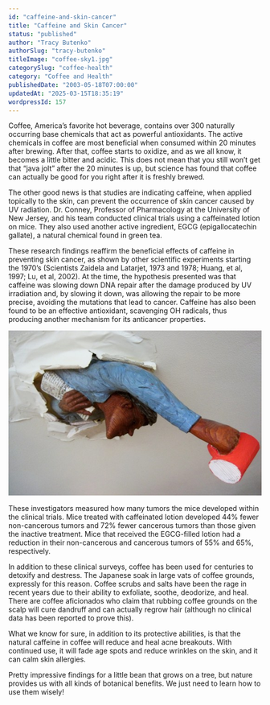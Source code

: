 ```yaml
---
id: "caffeine-and-skin-cancer"
title: "Caffeine and Skin Cancer"
status: "published"
author: "Tracy Butenko"
authorSlug: "tracy-butenko"
titleImage: "coffee-sky1.jpg"
categorySlug: "coffee-health"
category: "Coffee and Health"
publishedDate: "2003-05-18T07:00:00"
updatedAt: "2025-03-15T18:35:19"
wordpressId: 157
---
```


Coffee, America’s favorite hot beverage, contains over 300 naturally occurring base chemicals that act as powerful antioxidants. The active chemicals in coffee are most beneficial when consumed within 20 minutes after brewing. After that, coffee starts to oxidize, and as we all know, it becomes a little bitter and acidic. This does not mean that you still won’t get that “java jolt” after the 20 minutes is up, but science has found that coffee can actually be good for you right after it is freshly brewed.

The other good news is that studies are indicating caffeine, when applied topically to the skin, can prevent the occurrence of skin cancer caused by UV radiation. Dr. Conney, Professor of Pharmacology at the University of New Jersey, and his team conducted clinical trials using a caffeinated lotion on mice. They also used another active ingredient, EGCG (epigallocatechin gallate), a natural chemical found in green tea.

These research findings reaffirm the beneficial effects of caffeine in preventing skin cancer, as shown by other scientific experiments starting the 1970’s (Scientists Zaidela and Latarjet, 1973 and 1978; Huang, et al, 1997; Lu, et al, 2002). At the time, the hypothesis presented was that caffeine was slowing down DNA repair after the damage produced by UV irradiation and, by slowing it down, was allowing the repair to be more precise, avoiding the mutations that lead to cancer. Caffeine has also been found to be an effective antioxidant, scavenging OH radicals, thus producing another mechanism for its anticancer properties.

![coffee ceiling](coffee-sky1.jpg)

These investigators measured how many tumors the mice developed within the clinical trials. Mice treated with caffeinated lotion developed 44% fewer non-cancerous tumors and 72% fewer cancerous tumors than those given the inactive treatment. Mice that received the EGCG-filled lotion had a reduction in their non-cancerous and cancerous tumors of 55% and 65%, respectively.

In addition to these clinical surveys, coffee has been used for centuries to detoxify and destress. The Japanese soak in large vats of coffee grounds, expressly for this reason. Coffee scrubs and salts have been the rage in recent years due to their ability to exfoliate, soothe, deodorize, and heal. There are coffee aficionados who claim that rubbing coffee grounds on the scalp will cure dandruff and can actually regrow hair (although no clinical data has been reported to prove this).

What we know for sure, in addition to its protective abilities, is that the natural caffeine in coffee will reduce and heal acne breakouts. With continued use, it will fade age spots and reduce wrinkles on the skin, and it can calm skin allergies.

Pretty impressive findings for a little bean that grows on a tree, but nature provides us with all kinds of botanical benefits. We just need to learn how to use them wisely!